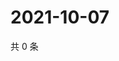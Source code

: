 # 2021-10-07

共 0 条

<!-- BEGIN WEIBO -->
<!-- 最后更新时间 Thu Oct 07 2021 22:10:19 GMT+0800 (China Standard Time) -->

<!-- END WEIBO -->
